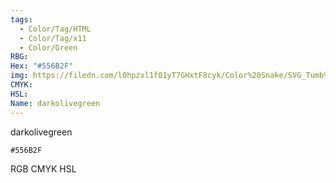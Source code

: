 ```yaml
---
tags:
  - Color/Tag/HTML
  - Color/Tag/x11
  - Color/Green
RBG: 
Hex: "#556B2F"
img: https://filedn.com/l0hpzxl1f01yT7GHxtF8cyk/Color%20Snake/SVG_Tumb%20Mass%20No%20Name/#556B2F.svg
CMYK: 
HSL: 
Name: darkolivegreen
---
```

darkolivegreen
```palette
#556B2F
```
RGB
CMYK
HSL